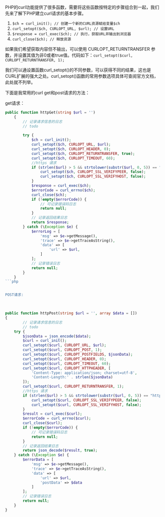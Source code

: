 PHP的curl功能提供了很多函数，需要将这些函数按特定的步骤组合到一起，我们先来了解下PHP建立curl请求的基本步骤。

 1. `$ch = curl_init(); // 创建一个新的CURL资源赋给变量$ch `
 2. `curl_setopt($ch, CURLOPT_URL, $url); // 设置URL`
 3. `$response = curl_exec($ch); // 执行，获取URL并输出到浏览器`
 4. `curl_close($ch); // 释放资源`

如果我们希望获取内容但不输出，可以使用 CURLOPT_RETURNTRANSFER 参数，并设置其值为非0或者true值。代码如下：`curl_setopt($curl, CURLOPT_RETURNTRANSFER, 1);`

我们可以通设置函数curl_setopt()的不同参数，可以获得不同的结果，这也是CURL扩展的强大之处。curl_setopt()函数的常用参数选项具体可查阅官方文档，此处就不列举。

下面是我常用的curl get和post请求的方法：

get请求：
```php
public function httpGet(string $url = '')
    {
        // 记录请求信息的日志
        // todo
        
        try {
            $ch = curl_init();
            curl_setopt($ch, CURLOPT_URL, $url);
            curl_setopt($ch, CURLOPT_HEADER, 0);
            curl_setopt($ch, CURLOPT_RETURNTRANSFER, true);
            curl_setopt($ch, CURLOPT_TIMEOUT, 60);
            //https 请求
            if (strlen($url) > 5 && strtolower(substr($url, 0, 5)) == "https") {
                curl_setopt($ch, CURLOPT_SSL_VERIFYPEER, false);
                curl_setopt($ch, CURLOPT_SSL_VERIFYHOST, false);
            }
            $response = curl_exec($ch);
            $errorCode = curl_errno($ch);
            curl_close($ch);
            if (!empty($errorCode)) {
                // 可记录错误码日志
                return null;
            }
            // 记录返回结果日志
            return $response;
        } catch (\Exception $e) {
            $errorLog = [
                'msg' => $e->getMessage(),
                'trace' => $e->getTraceAsString(),
                'data' => [
                    'url' => $url,
                ]
            ];
            // 记录错误日志
            return null;
        }
    }
​```php


POST请求:
```

​        
```php
public function httpPost(string $url = '', array $data = [])
{
        // 记录请求信息的日志
        // todo
    try {
        $jsonData = json_encode($data);
        $curl = curl_init();
        curl_setopt($curl, CURLOPT_URL, $url);
        curl_setopt($curl, CURLOPT_POST, 1);
        curl_setopt($curl, CURLOPT_POSTFIELDS, $jsonData);
        curl_setopt($curl, CURLOPT_HEADER, 0);
        curl_setopt($curl, CURLOPT_TIMEOUT, 60);
        curl_setopt($curl, CURLOPT_HTTPHEADER, [
            'Content-Type: application/json; charset=utf-8',
            'Content-Length:' . strlen($jsonData)
        ]);
        curl_setopt($curl, CURLOPT_RETURNTRANSFER, 1);
        //https 请求
        if (strlen($url) > 5 && strtolower(substr($url, 0, 5)) == "https") {
            curl_setopt($curl, CURLOPT_SSL_VERIFYPEER, false);
            curl_setopt($curl, CURLOPT_SSL_VERIFYHOST, false);
        }
        $result = curl_exec($curl);
        $errorCode = curl_errno($curl);
        curl_close($curl);
        if (!empty($errorCode)) {
            // 可记录错误码日志
            return null;
        }
        // 记录返回结果日志
        return json_decode($result, true);
    } catch (\Exception $e) {
        $errorData = [
            'msg' => $e->getMessage(),
            'trace' => $e->getTraceAsString(),
            'data' => [
                'url' => $url,
                'postData' => $data
            ]
        ];
        // 记录错误日志
        return null;
    }
} 
```